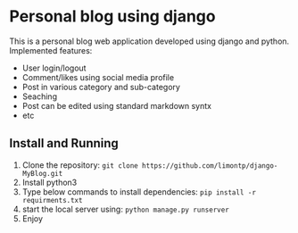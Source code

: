 # Personal blog using django
This is a personal blog web application developed using django and python.
Implemented features:
- User login/logout
- Comment/likes using social media profile
- Post in various category and sub-category
- Seaching
- Post can be edited using standard markdown syntx
- etc

## Install and Running
1. Clone the repository:
  ```git clone https://github.com/limontp/django-MyBlog.git```
3. Install python3
4. Type below commands to install dependencies:
   ```pip install -r requirments.txt```
5. start the local server using:
   ```python manage.py runserver```
6. Enjoy
